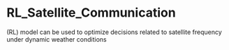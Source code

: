 # RL_Satellite_Communication
(RL) model can be used to optimize decisions related to satellite frequency under dynamic weather conditions
